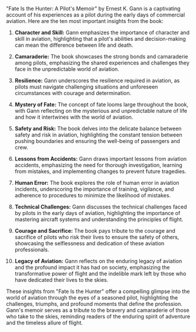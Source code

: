 "Fate Is the Hunter: A Pilot's Memoir" by Ernest K. Gann is a captivating account of his experiences as a pilot during the early days of commercial aviation. Here are the ten most important insights from the book:

1. **Character and Skill:** Gann emphasizes the importance of character and skill in aviation, highlighting that a pilot's abilities and decision-making can mean the difference between life and death.

2. **Camaraderie:** The book showcases the strong bonds and camaraderie among pilots, emphasizing the shared experiences and challenges they face in the unpredictable world of aviation.

3. **Resilience:** Gann underscores the resilience required in aviation, as pilots must navigate challenging situations and unforeseen circumstances with courage and determination.

4. **Mystery of Fate:** The concept of fate looms large throughout the book, with Gann reflecting on the mysterious and unpredictable nature of life and how it intertwines with the world of aviation.

5. **Safety and Risk:** The book delves into the delicate balance between safety and risk in aviation, highlighting the constant tension between pushing boundaries and ensuring the well-being of passengers and crew.

6. **Lessons from Accidents:** Gann draws important lessons from aviation accidents, emphasizing the need for thorough investigation, learning from mistakes, and implementing changes to prevent future tragedies.

7. **Human Error:** The book explores the role of human error in aviation incidents, underscoring the importance of training, vigilance, and adherence to procedures to minimize the likelihood of mistakes.

8. **Technical Challenges:** Gann discusses the technical challenges faced by pilots in the early days of aviation, highlighting the importance of mastering aircraft systems and understanding the principles of flight.

9. **Courage and Sacrifice:** The book pays tribute to the courage and sacrifice of pilots who risk their lives to ensure the safety of others, showcasing the selflessness and dedication of these aviation professionals.

10. **Legacy of Aviation:** Gann reflects on the enduring legacy of aviation and the profound impact it has had on society, emphasizing the transformative power of flight and the indelible mark left by those who have dedicated their lives to the skies.

These insights from "Fate Is the Hunter" offer a compelling glimpse into the world of aviation through the eyes of a seasoned pilot, highlighting the challenges, triumphs, and profound moments that define the profession. Gann's memoir serves as a tribute to the bravery and camaraderie of those who take to the skies, reminding readers of the enduring spirit of adventure and the timeless allure of flight.
